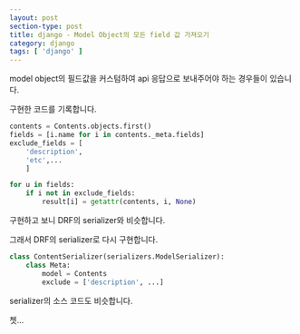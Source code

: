 ```yaml
---
layout: post
section-type: post
title: django - Model Object의 모든 field 값 가져오기
category: django
tags: [ 'django' ]
---
```


model object의 필드값을 커스텀하여 api 응답으로 보내주어야 하는 경우들이 있습니다.  
  
구현한 코드를 기록합니다.
  
```python
contents = Contents.objects.first()
fields = [i.name for i in contents._meta.fields]
exclude_fields = [
    'description',
    'etc',...
    ]

for u in fields:
    if i not in exclude_fields:
        result[i] = getattr(contents, i, None)
```

구현하고 보니 DRF의 serializer와 비슷합니다.
  
그래서 DRF의 serializer로 다시 구현합니다.
  
```python
class ContentSerializer(serializers.ModelSerializer):
    class Meta:
        model = Contents
        exclude = ['description', ...]
```
  
serializer의 소스 코드도 비슷합니다.
  
쳇...

